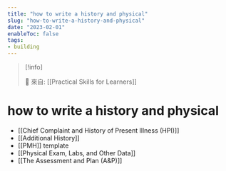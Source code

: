 ```yaml
---
title: "how to write a history and physical"
slug: "how-to-write-a-history-and-physical"
date: "2023-02-01"
enableToc: false
tags:
- building
---
```


> [!info]
>
> 🌱 來自: [[Practical Skills for Learners]]

# how to write a history and physical

* [[Chief Complaint and History of Present Illness (HPI)]]
* [[Additional History]]
* [[PMH]] template
* [[Physical Exam, Labs, and Other Data]]
* [[The Assessment and Plan (A&P)]]
